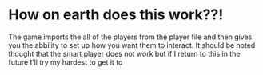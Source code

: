 # How on earth does this work??!
The game imports the all of the players from the player file and then gives you the abbility to set up how you want them to interact. It should be noted thought that the smart
player does not work but if I return to this in the future I'll try my hardest to get it to
